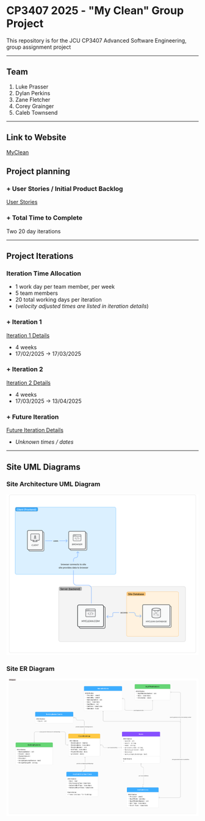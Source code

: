 # CP3407 2025 - "My Clean" Group Project

This repository is for the JCU CP3407 Advanced Software Engineering, group assignment project 

---

## Team

1. Luke Prasser
2. Dylan Perkins
3. Zane Fletcher 
4. Corey Grainger
5. Caleb Townsend

---

## Link to Website

[MyClean](https://cp34072025project.bubbleapps.io)

## Project planning

### + User Stories / Initial Product Backlog

[User Stories](./User_stories.md)

### + Total Time to Complete

Two 20 day iterations

---

## Project Iterations

### Iteration Time Allocation
- 1 work day per team member, per week
- 5 team members
- 20 total working days per iteration
- (*velocity adjusted times are listed in iteration details*)
### + Iteration 1 

[Iteration 1 Details](./iteration_1.md)
- 4 weeks 
- 17/02/2025 -> 17/03/2025

### + Iteration 2

[Iteration 2 Details](./iteration_2.md)
- 4 weeks
- 17/03/2025 -> 13/04/2025

### + Future Iteration
[Future Iteration Details](./Iteration_Future.md)
- *Unknown times / dates*


---

## Site UML Diagrams

### Site Architecture UML Diagram  
![](./images/uml_design/CP3407%20Project.png?raw=true)

### Site ER Diagram  
![](./images/uml_design/ER_diagram.png?raw=true)

